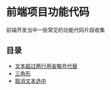 # 前端项目功能代码
前端开发当中一些常见的功能代码片段收集



## 目录

- [文本超过两行用省略号代替](./views/ellipsis.html)
- [三角形](./views/triangle.html)
- [取消文本选中](./views/triangle.html)

